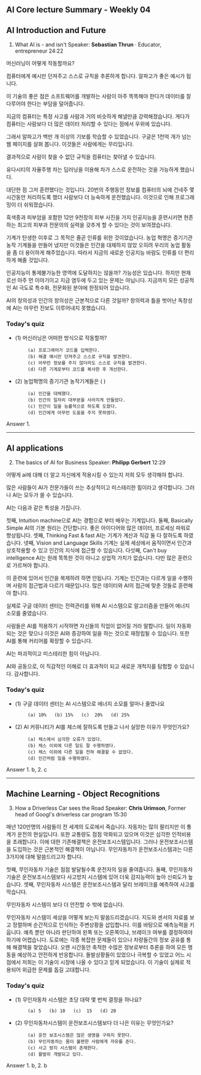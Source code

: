 ## AI Core lecture Summary - Weekly 04

## AI Introduction and Future
1.	What AI is - and isn't
Speaker: __Sebastian Thrun__ · Educator, entrepreneur
24:22

머신러닝이 어떻게 작동할까요?

컴퓨터에게 예시만 던져주고 스스로 규칙을 추론하게 합니다. 알파고가 좋은 예시가 됩니다.

이 기술의 좋은 점은 소프트웨어를 개발하는 사람이 아주 똑똑해야 한다거 데이터를 잘 다루어야 한다는 부담을 덜어줍니다.

지금의 컴퓨터는 특정 사고를 사람과 거의 비슷하게 해낼만큼 강력해졌습니다. 게다가 컴퓨터는 사람보다 더 많은 데이터 처리할 수 있다는 점에서 우위에 있습니다.

그래서 알파고가 백만 개 이상의 기보를 학습할 수 있었습니다. 구글은 1천억 개가 넘는 웹 페이지를 살펴 봅니다. 이것들은 사람에게는 무리입니다.

결과적으로 사람이 찾을 수 없던 규칙을 컴퓨터는 찾아낼 수 있습니다.

유다시티의 자율주행 차는 딥러닝을 이용해 차가 스스로 운전하는 것을 가능하게 했습니다.

대단한 점 그저 훈련했다는 것입니다. 20번의 주행동안 정보를 컴퓨터의 뇌에 건네주 몇 시간동안 처리하도록 했더 사람보다 더 능숙하게 운전했습니다. 이것으로 인해 프로그래밍이 더 쉬워졌습니다.

흑색종과 피부암을 포함한 12만 9천장의 피부 사진을 가지 인공지능을 훈련시키면 현존하는 최고의 피부과 전문의의 실력을 갖추게 할 수 있다는 것이 보여졌습니다.

기계가 탄생한 이후로 그 목적은 줄곧 인류를 위한 것이었습니다. 농업 혁명은 증기기관 농작 기계들을 만들어 냈지만 이것들은 인간을 대체하지 않았 오히려 우리의 농업 활동을 좀 더 용이하게 해주었습니다. 따라서 지금의 새로운 인공지능 바람도 인류를 더 편리하게 해줄 것입니다.

인공지능이 통제불가능한 영역에 도달하지는 않을까? 가능성은 있습니다. 하지만 현재로선 아주 먼 이야기이고 지금 염두에 두고 있는 문제는 아닙니다. 지금까지 모든 성공적인 AI 극도로 특수화, 전문화된 분야에 한정되어 있습니다.

AI의 창의성과 인간의 창의성은 근본적으로 다른 것일까? 창의력과 틀을 벗어난 독창성에 AI는 아무런 진보도 이루어내지 못했습니다.


### Today's quiz
- (1) 머신러닝은 어떠한 방식으로 작동할까?
```
        (a) 프로그래머가 코드를 입력한다. 
        (b) 해결 예시만 던져주고 스스로 규칙을 발견한다.
        (c) 아무런 정보를 주지 않더라도 스스로 규칙을 발견한다.
        (d) 다른 기계로부터 코드를 복사한 후 개선한다.
```
- (2) 농업혁명의 증기기관 농작기계들은 (          )
```
        (a) 인간을 대체했다.
        (b) 인간의 일자리 대부분을 사라지게 만들었다.
        (c) 인간이 일을 능률적으로 하도록 도왔다.
        (d) 인간에게 아무런 도움을 주지 못하였다.
```
Answer 1.


----------------------------------------------------------
## AI applications
2. The basics of AI for Business
Speaker: __Philipp Gerbert__
12:29

어떻게 ai에 대해 더 알고 자신에게 적용시킬 수 있는지
저희 모두 생각해야 합니다.

많은 사람들이 AI가 전문가들이 쓰는 추상적이고 미스테리한 힘이라고 생각합니다.
그러나 AI는 모두가 쓸 수 있습니다.

AI는 다음과 같은 특성을 가집니다.

첫째, Intuition machine으로 AI는 경험으로 부터 배우는 기계입니다.
둘째, Basically Simple AI의 기본 원리는 간단합니다. 좋은 아이디어와 많은 데이터, 프로세싱 파워로 향상됩니다.
셋째, Thinking Fast & fast AI는 기계가 계산과 직감 둘 다 잘하도록 하였습니다.
넷째, Vision and Language Skills 기계는 실제 세상에서 움직이면서 인간과 상호작용할 수 있고 인간의 지식에 접근할 수 있습니다.
다섯째, Can't buy intelligence AI는 원래 똑똑한 것이 아니고 상업적 가치가 없습니다. 다만 많은 훈련으로 가르쳐야 합니다.

이 훈련에 있어서 인간을 복제하려 하면 안됩니다. 기계는 인간과는 다르게 일을 수행하며 사람의 접근법과 다르기 때문입니다. 많은 데이터와 AI의 접근에 맞춘 것들로 훈련해야 합니다.

실제로 구글 데이터 센터는 전력관리를 위해 AI 시스템으로 알고리즘을 만들어 에너지 소모를 줄였습니다.

사람들은 AI를 적용하기 시작하면 자신들의 직업이 없어질 거라 말합니다.
일이 자동화되는 것은 맞으나 이것은 AI와 증강하여 일을 하는 것으로 재정립될 수 있습니다. 또한 AI를 통해 커리어를 확장할 수 있습니다.

AI는 파괴적이고 미스테리한 힘이 아닙니다.

AI와 공동으로, 이 직감적인 이해로 더 효과적이 되고 새로운 개척지를 탐험할 수 있습니다. 감사합니다.

### Today's quiz
- (1) 구글 데이터 센터는 AI 시스템으로 에너지 소모를 얼마나 줄였나요
```
        (a) 10%   (b) 15%   (c)  20%   (d) 25%
```
- (2) AI 커뮤니티가 AI를 체스에 잘하도록 만들고 나서 실망한 이유가 무엇인가요?
```
        (a) 체스에서 심각한 오류가 있었다.
        (b) 체스 이외에 다른 일도 잘 수행하였다.
        (c) 체스 이외에 다른 일을 전혀 해결할 수 없었다.
        (d) 인간처럼 일을 수행하였다.
```
Answer 1. b, 2. c

----------------------------------------------------------

## Machine Learning - Object Recognitions
3. How a Driverless Car sees the Road
Speaker: __Chris Urimson__, Former head of Googl's driverless car program
15:30

매년 120만명의 사람들이 전 세계의 도로에서 죽습니다. 자동차는 많이 팔리지만 이 통계가 운전의 현실입니다.
 또한 교통량도 점점 악화되고 있으며 이것은 심각한 인적비용을 초래합니다.
이에 대한 기존해결책은 운전보조시스템입니다.
그러나 운전보조시스템을 도입하는 것은 근본적인 해결책이 아닙니다.
무인자동차가 운전보조시스템과는 다른 3가지에 대해 말씀드리고자 합니다.

첫째, 무인자동차 기술은 점점 발달될수록 운전자의 일을 줄여줍니다.
둘째, 무인자동차 기술은 운전보조시스템보다 사고방지 시스템에 있어 더욱 감지능력이 높아 신뢰도가 높습니다.
셋째, 무인자동차 시스템은 운전보조시스템과 달리 브레이크를 예측하여 사고를 막습니다.

무인자동차 시스템이 보다 더 안전할 수 밖에 없습니다.

무인자동차 시스템이 세상을 어떻게 보는지 말씀드리겠습니다.
지도와 센서의 자료를 보고 정렬하며 순간적으로 인식하는 주변상황을 삽입합니다. 이를 바탕으로 예측능력을 키웁니다.
예측 뿐만 아니라 판단하여 왼쪽 또는 오른쪽이냐, 브레이크 여부를 결정하여야 하기에 어렵습니다.
 도로에는 각종 복잡한 문제들이 있으나 차량들간의 정보 공유를 통해 해결책을 찾았습니다. 오랜 시간동안 축적한 수많은 정보로부터 추론을 하여 모든 행동을 예상하고 안전하게 반응합니다.
돌발상황들이 있었으나 극복할 수 있었고 어느 시점에서 저희는 이 기술이 시장에 나올 수 있다고 믿게 되었습니다.
  이 기술이 실제로 적용되어 위급한 문제를 돕길 고대합니다.

### Today's quiz
- (1) 무인자동차 시스템은 초당 대략 몇 번씩 결정을 하나요?
```
        (a) 5   (b) 10   (c)  15   (d) 20
```
- (2) 무인자동차시스템이 운전보조시스템보다 더 나은 이유는 무엇인가요?
```
        (a) 운전 보조시스템은 많은 생명을 구하지 못한다.
        (b) 무인자동차는 몸이 불편한 사람에게 자유를 준다.
        (c) 사고 방지 시스템이 존재한다.
        (d) 활발히 개발되고 있다.
```
Answer 1. b, 2. b
